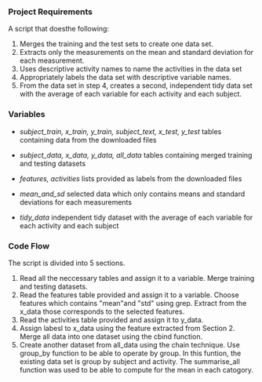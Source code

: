 ### Project Requirements

A script that doesthe following:
1. Merges the training and the test sets to create one data set.
2. Extracts only the measurements on the mean and standard deviation for each measurement.
3. Uses descriptive activity names to name the activities in the data set
4. Appropriately labels the data set with descriptive variable names.
5. From the data set in step 4, creates a second, independent tidy data set with the average of each variable for each activity and each subject.

### Variables
* *subject_train, x_train, y_train, subject_text, x_test, y_test*
tables containing data from the downloaded files

* *subject_data, x_data, y_data, all_data*
tables containing merged training and testing datasets

* *features, activities*
lists provided as labels from the downloaded files

* *mean_and_sd*
selected data which only contains means and standard deviations for each measurements

* *tidy_data*
independent tidy dataset with the average of each variable for each activity and each subject

### Code Flow
The script is divided into 5 sections. 

1. Read all the neccessary tables and assign it to a variable. Merge training and testing datasets.
2. Read the features table provided and assign it to a variable. Choose features which contains "mean"and "std" using grep. 
Extract from the x_data those corresponds to the selected features. 
3. Read the activities table provided and assign it to y_data. 
4. Assign labesl to x_data using the feature extracted from Section 2. Merge all data into one dataset using the cbind function. 
5. Create another dataset from all_data using the chain technique. Use group_by function to  be able to operate by group. In this funtion, 
the existing data set is group by subject and activity. The summarise_all function was used to be able to compute for the mean in each catogory. 
